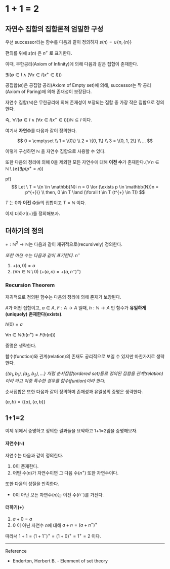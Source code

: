 # 1 + 1 = 2

## 자연수 집합의 집합론적 엄밀한 구성

우선 successor라는 함수를 다음과 같이 정의하자
$s(n) = \cup \{n, \{n\}\}$

편의를 위해 $s(n)$ 은 $n^{+}$ 로 표기한다.

이때, 무한공리(Axiom of Infinity)에 의해 다음과 같은 집합이 존재한다.

$\exists I (\emptyset \in I \land (\forall x \in I (x^{+} \in I)))$

공집합($\emptyset$)은 공집합 공리(Axiom of Empty set)에 의해,
successor는 짝 공리(Axiom of Paring)에 의해 존재성이 보장된다.

자연수 집합($\mathbb{N}$)은 무한공리에 의해 존재성이 보장되는 집합 중 가장 작은 집합으로 정의한다.

즉, $\forall I (\emptyset \in I \land (\forall x \in I (x^{+} \in I))) \mathbb{N} \subseteq I$ 이다.

여기서 **자연수**를 다음과 같이 정의한다.

$$
0 = \emptyset \\
1 = \{0\} \\
2 = \{0, 1\} \\
3 = \{0, 1, 2\} \\
...
$$

이렇게 구성하면 $\mathbb{N}$ 을 자연수 집합으로 사용할 수 있다.

또한 다음의 정리에 의해 $0$을 제외한 모든 자연수에 대해 **이전 수**가 존재한다.($\forall n \in \mathbb{N \setminus \{\emptyset\}} \exists p (p^{+} = n)$)

pf)
$$
Let \ T = \{n \in \mathbb{N}: n = 0 \lor (\exists p \in \mathbb{N})n = p^{+}\} \\
then, 0 \in T \land (\forall t \in T (t^{+} \in T))
$$

$T$ 는 0과 **이전 수**들의 집합이고 $T = \mathbb{N}$ 이다.

이제 더하기($+$)를 정의해보자.

## 더하기의 정의

$+: \mathbb{N}^2 \rightarrow \mathbb{N}$는 다음과 같이 재귀적으로(recursively) 정의한다.

*또한 이전 수는 다음과 같이 표기한다. $n^{-}$*

1. $+(a, 0) = a$
2. $(\forall n \in \mathbb{N}\setminus {0}) \ (+(a, n) = +(a, n^{-})^{+})$

### Recursion Theorem

재귀적으로 정의된 함수는 다음의 정리에 의해 존재가 보장된다.

$A$가 어떤 집합이고, $a \in A$, $F: A \rightarrow A$ 일때,
$h: \mathbb{N} \rightarrow A$ 인 함수가 **유일하게(uniquely)** **존재한다(exists)**.

$h(0) = a$

$\forall n \in \mathbb{N} (h(n^{+}) = F(h(n)))$

증명은 생략한다.

함수(function)와 관계(relation)의 존재도 공리적으로 보일 수 있지만 마찬가지로 생략한다.

*$\{(a_1, b_1), (a_2, b_2), ...\}$ 처럼 순서집합(ordered set)들로 정의된 집합을 관계(relation)이라 하고 이중 특수한 경우를 함수(funtion)이라 한다.*

순서집합은 또한 다음과 같이 정의하며 존재성과 유일성의 증명은 생략한다.

$(a, b) = \{\{a\}, \{a, b\}\}$

## 1+1=2

이제 위에서 증명하고 정의한 결과들을 요약하고 1+1=2임을 증명해보자.

#### 자연수($\mathbb{N}$)

자연수는 다음과 같이 정의한다.
1. 0이 존재한다.
2. 어떤 수($n$)가 자연수이면 그 다음 수($n^{+}$) 또한 자연수이다.

또한 다음의 성질을 만족한다.
- 0이 아닌 모든 자연수($n$)는 이전 수($n^{-}$)를 가진다.

#### 더하기($+$)

1. $a + 0 = a$
2. $0$ 이 아닌 자연수 $n$에 대해 $a + n = (a + n^{-})^{+}$

따라서 $1 + 1 = (1 + 1^{-})^{+} = (1 + 0)^{+} = 1^{+} = 2$ 이다.

---


Reference
- Enderton, Herbert B. - Elenment of set theory